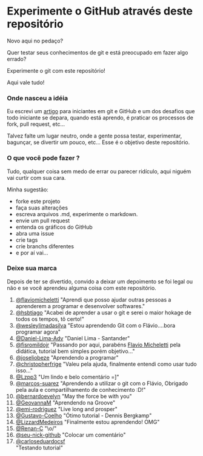 Experimente o GitHub através deste repositório
===

Novo aqui no pedaço?

Quer testar seus conhecimentos de git e está preocupado em fazer algo errado?

Experimente o git com este repositório!

Aqui vale tudo!


### Onde nasceu a idéia

Eu escrevi um [artigo](http://devfuria.com.br/git/tutorial-iniciando-git/) para iniciantes em git e GitHub e um dos
desafios que todo iniciante se depara, quando está aprendo, é praticar os processos de fork, pull request, etc...

Talvez falte um lugar neutro, onde a gente possa testar, experimentar, bagunçar, se divertir um pouco, etc...
Esse é o objetivo deste repositório.


### O que você pode fazer ?

Tudo, qualquer coisa sem medo de errar ou parecer ridículo, aqui niguém vai curtir com sua cara.

Minha sugestão:

- forke este projeto
- faça suas alterações
- escreva arquivos .md, experimente o markdown.
- envie um pull request
- entenda os gráficos do GitHub
- abra uma issue
- crie tags
- crie branchs diferentes
- e por aí vai...


### Deixe sua marca

Depois de ter se divertido, convido a deixar um depoimento se foi legal ou não
e se você aprendeu alguma coisa com este repositório.

1. [@flaviomicheletti](https://github.com/flaviomicheletti "Flávio Micheletti") 
   "Aprendi que posso ajudar outras pessoas a aprenderem a programar e desenvolver softwares."
2. [@hsbtiago](https://github.com/hsbtiago "Tiago Bernardo")
   "Acabei de aprender a usar o git e serei o maior hokage de todos os tempos, tô certo!"
3. [@wesleylimadasilva](https://github.com/wesleylimadasilva)
   "Estou aprendendo Git com o Flávio....bora programar agora"
4. [@Daniel-Lima-Adv](https://github.com/Daniel-Lima-Adv)
   "Daniel Lima - Santander"
5. [@fisromildojr](https://github.com/fisromildojr "Romildo Jr")
   "Passando por aqui, parabéns [Flavio Micheletti](https://github.com/flaviomicheletti) pela didática, tutorial bem simples porém objetivo..."
6. [@joseliobeze](https://github.com/joseliobeze "bagunçando")
   "Aprendendo a programar"
7. [@christopherfrige](https://github.com/christopherfrige)
   "Valeu pela ajuda, finalmente entendi como usar tudo isso..."
8. [@Lzpp3](https://github.com/uizfvandrade)
   "Um lindo e belo comentário =]"
9. [@marcos-suarez](https://github.com/marcos-suarez)
   "Aprendendo a utilizar o git com o Flávio, Obrigado pela aula e compartilhamento de conhecimento :D!"
10. [@bernardoevelyn](https://github.com/evelynbernardo)
   "May the force be with you"
11. [@GeovannaM](https://github.com/GeovannaM) 
   "Aprendendo na Groove"
12. [@emi-rodriguez](https://github.com/emi-rodriguez)
    "Live long and prosper"   
13. [@Gustavo-Coelho](https://github.com/Gustavo-Coelho/)
   "Ótimo tutorial - Dennis Bergkamp"
14. [@LizzardMedeiros](https://github.com/LizzardMedeiros/)
   "Finalmente estou aprendendo! OMG"
15. [@Renan-C](https://github.com/Renan-C)
   "\o/"
13. [@seu-nick-github](https://github.com/seu-link)
    "Colocar um comentário"
16. [@carloseduardocsf](https://github.com/carloseduardocsf)   
    "Testando tutorial"  

